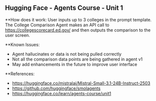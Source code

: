 ## Hugging Face - Agents Course - Unit 1

**How does it work:
User inputs up to 3 colleges in the prompt template. The College Comparison Agent makes an API call to https://collegescorecard.ed.gov/ and then outputs the comparison to the user screen.

**Known Issues:
- Agent hallucinates or data is not being pulled correctly
- Not all the comparison data points are being gathered in agent v1
- May add enhancements in the future to improve user interface

**References:
- https://huggingface.co/mistralai/Mistral-Small-3.1-24B-Instruct-2503
- https://github.com/huggingface/smolagents
- https://huggingface.co/learn/agents-course/unit1
